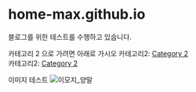 # home-max.github.io
블로그를 위한 테스트를 수행하고 있숩니다.

카테고리 2 으로 가려면 아래로 가시오
카테고리2: [Category 2](./cate2 "category 2 rel")  
카테고리2: [Category 2](https://home-max.github.io/cate2 "category 2 abs")

이미지 테스트 ![이모지_양말](https://github.com/home-max/images/이모지_양말.png)
